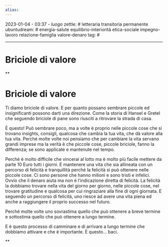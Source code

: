 ```yaml
---
alias: 
---
```

2023-01-04 - 03:37 - *luogo*
zettle: # letteraria transitoria permanente
ubuntudream: # energia-salute equilibrio-interiorità etica-sociale impegno-lavoro relazione-famiglia valore-denaro 
tag: #

---
# Briciole di valore

**

# Briciole di valore

Ti diamo briciole di valore. E per quanto possano sembrare piccole ed insignificanti possono darti una direzione. Come la storia di Hansel e Gretel che seguendo briciole di pane sono riusciti a ritrovare la strada di casa. 

  

È questo! Può sembrare poco, ma a volte è proprio nelle piccole cose che si trovano insights, consigli, qualcosa che cambia la tua vita, che dà valore alla tua vita. Perché molte volte noi pensiamo che per cambiare la vita servano grandi imprese ma la verità è che piccole cose, piccole briciole, fanno la differenza; se sono applicate e mantenute nel tempo.

  

Perché è molto difficile che vincerai al lotto ma è molto più facile mettere da parte 10 Euro tutti i giorni. E mantenere una vita che sia allineata con un percorso di felicità e tranquillità perché la felicità si può ottenere nelle piccole cose. Ci sono persone che hanno milioni e sono tristi e infelici. Ovvio che il denaro aiuta ma non è l’indicazione diretta di felicità. La felicità la dobbiamo trovare nella vita del giorno per giorno, nelle piccole cose, nel trovare gratitudine e qualcosa per cui ringraziare alla fine di ogni giornata. E seguendo un percorso di felicità, uno riesce ad avere una vita piena ed anche a raggiungere il proprio successo nel futuro. 

Perché molte volte uno sovrastima quello che può ottenere a breve termine e sottostima quello che può ottenere a lungo termine.  

E è questo processo di camminare e di arrivare a lungo termine che dobbiamo attivare e che è importante. È questo… baci.

**